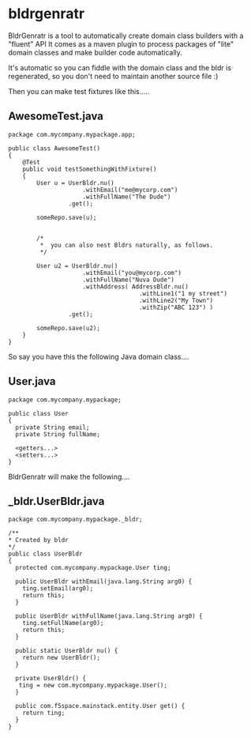 bldrgenratr
===========

BldrGenratr is a tool to automatically create domain class builders with a "fluent" API
It comes as a maven plugin to process packages of "lite" domain classes and make builder code 
automatically.

It's automatic so you can fiddle with the domain class and the bldr is regenerated, so you don't need to maintain another source file :)

Then you can make test fixtures like this.....


AwesomeTest.java
---------------

    package com.mycompany.mypackage.app;
    
    public class AwesomeTest()
    {
        @Test
        public void testSomethingWithFixture()
        {
            User u = UserBldr.nu()
                         .withEmail("me@mycorp.com")
                         .withFullName("The Dude")
                     .get();

            someRepo.save(u);
            
            
            /*
             *  you can also nest Bldrs naturally, as follows.
             */ 
            
            User u2 = UserBldr.nu()
                         .withEmail("you@mycorp.com")
                         .withFullName("Nuva Dude")
                         .withAddress( AddressBldr.nu()
                                         .withLine1("1 my street")
                                         .withLine2("My Town")
                                         .withZip("ABC 123") )
                     .get();

            someRepo.save(u2);
        }
    }




So say you have this the following Java domain class....

User.java
---------

    package com.mycompany.mypackage;
    
    public class User
    {
      private String email;
      private String fullName;
      
      <getters...>
      <setters...>
    }
    




BldrGenratr will make the following....

_bldr.UserBldr.java
-------------------

    package com.mycompany.mypackage._bldr;
    
    /**
    * Created by bldr
    */
    public class UserBldr
    {
      protected com.mycompany.mypackage.User ting;
       
      public UserBldr withEmail(java.lang.String arg0) { 
        ting.setEmail(arg0); 
        return this; 
      }
		
      public UserBldr withFullName(java.lang.String arg0) { 
        ting.setFullName(arg0); 
        return this; 
      }
    	  	
      public static UserBldr nu() {
        return new UserBldr();
      }
    	
      private UserBldr() {
       ting = new com.mycompany.mypackage.User();
      }
    	
      public com.f5space.mainstack.entity.User get() {
        return ting;
      }
    }
